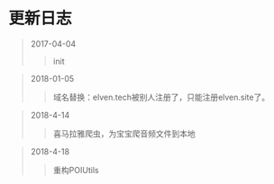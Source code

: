 # 更新日志

> 2017-04-04
>> init

> 2018-01-05
>> 域名替换：elven.tech被别人注册了，只能注册elven.site了。

> 2018-4-14
>> 喜马拉雅爬虫，为宝宝爬音频文件到本地

> 2018-4-18
>> 重构POIUtils

